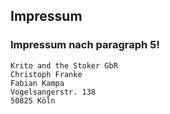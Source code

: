 ## Impressum

### Impressum nach paragraph 5!


	Krito and the Stoker GbR
	Christoph Franke
	Fabian Kampa
	Vogelsangerstr. 138
	50825 Köln

